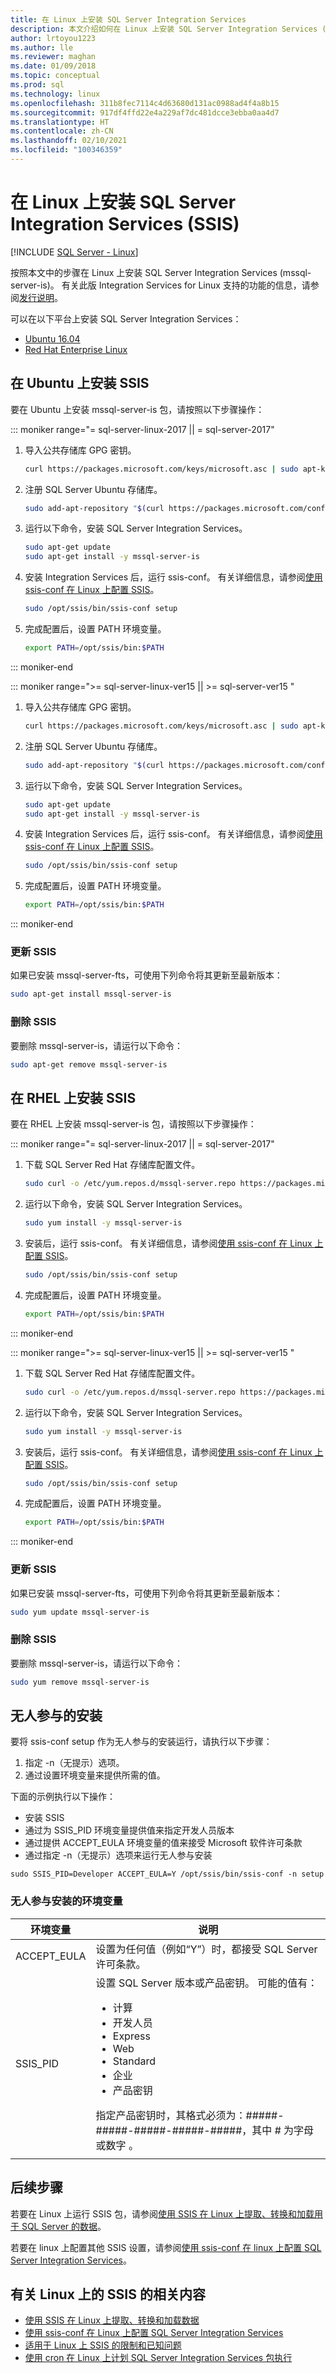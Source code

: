 ```yaml
---
title: 在 Linux 上安装 SQL Server Integration Services
description: 本文介绍如何在 Linux 上安装 SQL Server Integration Services (SSIS)。 可以在 Ubuntu 16.04 和 Red Hat Enterprise Linux 上安装 SSIS。
author: lrtoyou1223
ms.author: lle
ms.reviewer: maghan
ms.date: 01/09/2018
ms.topic: conceptual
ms.prod: sql
ms.technology: linux
ms.openlocfilehash: 311b8fec7114c4d63680d131ac0988ad4f4a8b15
ms.sourcegitcommit: 917df4ffd22e4a229af7dc481dcce3ebba0aa4d7
ms.translationtype: HT
ms.contentlocale: zh-CN
ms.lasthandoff: 02/10/2021
ms.locfileid: "100346359"
---
```

# <a name="install-sql-server-integration-services-ssis-on-linux"></a>在 Linux 上安装 SQL Server Integration Services (SSIS)

[!INCLUDE [SQL Server - Linux](../includes/applies-to-version/sql-linux.md)]

按照本文中的步骤在 Linux 上安装 SQL Server Integration Services (mssql-server-is)。 有关此版 Integration Services for Linux 支持的功能的信息，请参阅[发行说明](sql-server-linux-release-notes.md)。

可以在以下平台上安装 SQL Server Integration Services：

- [Ubuntu 16.04](#ubuntu)
- [Red Hat Enterprise Linux](#RHEL)

## <a name="install-ssis-on-ubuntu"></a><a name="ubuntu"></a>在 Ubuntu 上安装 SSIS

要在 Ubuntu 上安装 mssql-server-is 包，请按照以下步骤操作：

<!--SQL Server 2017 on Linux-->
::: moniker range="= sql-server-linux-2017 || = sql-server-2017"

1. 导入公共存储库 GPG 密钥。

   ```bash
   curl https://packages.microsoft.com/keys/microsoft.asc | sudo apt-key add -
   ```

1. 注册 SQL Server Ubuntu 存储库。

   ```bash
   sudo add-apt-repository "$(curl https://packages.microsoft.com/config/ubuntu/16.04/mssql-server-2017.list)"
   ```

1. 运行以下命令，安装 SQL Server Integration Services。

   ```bash
   sudo apt-get update
   sudo apt-get install -y mssql-server-is
   ```

1. 安装 Integration Services 后，运行 ssis-conf。 有关详细信息，请参阅[使用 ssis-conf 在 Linux 上配置 SSIS](sql-server-linux-configure-ssis.md)。

   ```bash
   sudo /opt/ssis/bin/ssis-conf setup
   ```

1. 完成配置后，设置 PATH 环境变量。

   ```bash
   export PATH=/opt/ssis/bin:$PATH
   ```

::: moniker-end

<!--SQL Server 2019 on Linux-->
::: moniker range=">= sql-server-linux-ver15 || >= sql-server-ver15 "

1. 导入公共存储库 GPG 密钥。

   ```bash
   curl https://packages.microsoft.com/keys/microsoft.asc | sudo apt-key add -
   ```

1. 注册 SQL Server Ubuntu 存储库。

   ```bash
   sudo add-apt-repository "$(curl https://packages.microsoft.com/config/ubuntu/16.04/mssql-server-2019.list)"
   ```

1. 运行以下命令，安装 SQL Server Integration Services。

   ```bash
   sudo apt-get update
   sudo apt-get install -y mssql-server-is
   ```

1. 安装 Integration Services 后，运行 ssis-conf。 有关详细信息，请参阅[使用 ssis-conf 在 Linux 上配置 SSIS](sql-server-linux-configure-ssis.md)。

   ```bash
   sudo /opt/ssis/bin/ssis-conf setup
   ```

1. 完成配置后，设置 PATH 环境变量。

   ```bash
   export PATH=/opt/ssis/bin:$PATH
   ```

::: moniker-end

### <a name="update-ssis"></a>更新 SSIS

如果已安装 mssql-server-fts，可使用下列命令将其更新至最新版本：

```bash
sudo apt-get install mssql-server-is
```

### <a name="remove-ssis"></a>删除 SSIS

要删除 mssql-server-is，请运行以下命令：

```bash
sudo apt-get remove mssql-server-is
```

## <a name="install-ssis-on-rhel"></a><a name="RHEL"></a>在 RHEL 上安装 SSIS
要在 RHEL 上安装 mssql-server-is 包，请按照以下步骤操作：

<!--SQL Server 2017 on Linux-->
::: moniker range="= sql-server-linux-2017 || = sql-server-2017"

1. 下载 SQL Server Red Hat 存储库配置文件。

   ```bash
   sudo curl -o /etc/yum.repos.d/mssql-server.repo https://packages.microsoft.com/config/rhel/7/mssql-server-2017.repo
   ```

1. 运行以下命令，安装 SQL Server Integration Services。

   ```bash
   sudo yum install -y mssql-server-is
   ```

1. 安装后，运行 ssis-conf。 有关详细信息，请参阅[使用 ssis-conf 在 Linux 上配置 SSIS](sql-server-linux-configure-ssis.md)。

   ```bash
   sudo /opt/ssis/bin/ssis-conf setup
   ```

1. 完成配置后，设置 PATH 环境变量。

   ```bash
   export PATH=/opt/ssis/bin:$PATH
   ```

::: moniker-end

<!--SQL Server 2019 on Linux-->
::: moniker range=">= sql-server-linux-ver15 || >= sql-server-ver15 "

1. 下载 SQL Server Red Hat 存储库配置文件。

   ```bash
   sudo curl -o /etc/yum.repos.d/mssql-server.repo https://packages.microsoft.com/config/rhel/7/mssql-server-2019.repo
   ```

1. 运行以下命令，安装 SQL Server Integration Services。

   ```bash
   sudo yum install -y mssql-server-is
   ```

1. 安装后，运行 ssis-conf。 有关详细信息，请参阅[使用 ssis-conf 在 Linux 上配置 SSIS](sql-server-linux-configure-ssis.md)。

   ```bash
   sudo /opt/ssis/bin/ssis-conf setup
   ```

1. 完成配置后，设置 PATH 环境变量。

   ```bash
   export PATH=/opt/ssis/bin:$PATH
   ```

::: moniker-end

### <a name="update-ssis"></a>更新 SSIS

如果已安装 mssql-server-fts，可使用下列命令将其更新至最新版本：

```bash
sudo yum update mssql-server-is
```

### <a name="remove-ssis"></a>删除 SSIS
要删除 mssql-server-is，请运行以下命令：

```bash
sudo yum remove mssql-server-is
```

## <a name="unattended-installation"></a>无人参与的安装

要将 ssis-conf setup 作为无人参与的安装运行，请执行以下步骤：

1. 指定 -n（无提示）选项。
1. 通过设置环境变量来提供所需的值。

下面的示例执行以下操作：

- 安装 SSIS
- 通过为 SSIS_PID 环境变量提供值来指定开发人员版本
- 通过提供 ACCEPT_EULA 环境变量的值来接受 Microsoft 软件许可条款
- 通过指定 -n（无提示）选项来运行无人参与安装

```
sudo SSIS_PID=Developer ACCEPT_EULA=Y /opt/ssis/bin/ssis-conf -n setup 
```

### <a name="environment-variables-for-unattended-installation"></a>无人参与安装的环境变量

| 环境变量 | 说明 |
|---|---|
| ACCEPT_EULA | 设置为任何值（例如“Y”）时，都接受 SQL Server 许可条款。|
| SSIS_PID | 设置 SQL Server 版本或产品密钥。 可能的值有：<ul><li>计算</li><li>开发人员</li><li>Express</li><li>Web</li><li>Standard</li><li>企业</li><li>产品密钥</li></ul>指定产品密钥时，其格式必须为：#####-#####-#####-#####-#####，其中 # 为字母或数字     。  |
| | |

## <a name="next-steps"></a>后续步骤

若要在 Linux 上运行 SSIS 包，请参阅[使用 SSIS 在 Linux 上提取、转换和加载用于 SQL Server 的数据](sql-server-linux-migrate-ssis.md)。

若要在 linux 上配置其他 SSIS 设置，请参阅[使用 ssis-conf 在 linux 上配置 SQL Server Integration Services](sql-server-linux-configure-ssis.md)。

## <a name="related-content-about-ssis-on-linux"></a>有关 Linux 上的 SSIS 的相关内容

- [使用 SSIS 在 Linux 上提取、转换和加载数据](sql-server-linux-migrate-ssis.md)
- [使用 ssis-conf 在 Linux 上配置 SQL Server Integration Services](sql-server-linux-configure-ssis.md)
- [适用于 Linux 上 SSIS 的限制和已知问题](sql-server-linux-ssis-known-issues.md)
- [使用 cron 在 Linux 上计划 SQL Server Integration Services 包执行](sql-server-linux-schedule-ssis-packages.md)

